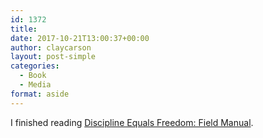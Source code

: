 ```yaml
---
id: 1372
title: 
date: 2017-10-21T13:00:37+00:00
author: claycarson
layout: post-simple
categories: 
  - Book
  - Media
format: aside
---
```

I finished reading [Discipline Equals Freedom: Field Manual](https://www.amazon.com/dp/B06XB9HQMN/ref=dp-kindle-redirect?_encoding=UTF8&btkr=1).<!--more-->